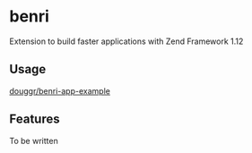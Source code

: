 # benri
Extension to build faster applications with Zend Framework 1.12

## Usage
[douggr/benri-app-example](https://github.com/douggr/benri-app-example)

## Features
To be written
